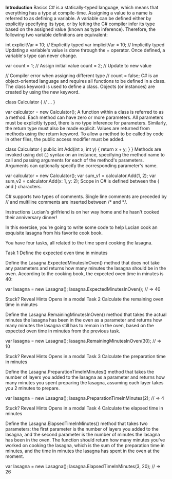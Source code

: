 **Introduction**
Basics
C# is a statically-typed language, which means that everything has a type at compile-time. Assigning a value to a name is referred to as defining a variable. A variable can be defined either by explicitly specifying its type, or by letting the C# compiler infer its type based on the assigned value (known as type inference). Therefore, the following two variable definitions are equivalent:

int explicitVar = 10; // Explicitly typed
var implicitVar = 10; // Implicitly typed
Updating a variable's value is done through the = operator. Once defined, a variable's type can never change.

var count = 1; // Assign initial value
count = 2;     // Update to new value

// Compiler error when assigning different type
// count = false;
C# is an object-oriented language and requires all functions to be defined in a class. The class keyword is used to define a class. Objects (or instances) are created by using the new keyword.

class Calculator
{
    // ...
}

var calculator = new Calculator();
A function within a class is referred to as a method. Each method can have zero or more parameters. All parameters must be explicitly typed, there is no type inference for parameters. Similarly, the return type must also be made explicit. Values are returned from methods using the return keyword. To allow a method to be called by code in other files, the public access modifier must be added.

class Calculator
{
    public int Add(int x, int y)
    {
        return x + y;
    }
}
Methods are invoked using dot (.) syntax on an instance, specifying the method name to call and passing arguments for each of the method's parameters. Arguments can optionally specify the corresponding parameter's name.

var calculator = new Calculator();
var sum_v1 = calculator.Add(1, 2);
var sum_v2 = calculator.Add(x: 1, y: 2);
Scope in C# is defined between the { and } characters.

C# supports two types of comments. Single line comments are preceded by // and multiline comments are inserted between /* and */.

Instructions
Lucian's girlfriend is on her way home and he hasn't cooked their anniversary dinner!

In this exercise, you're going to write some code to help Lucian cook an exquisite lasagna from his favorite cook book.

You have four tasks, all related to the time spent cooking the lasagna.

Task 1
Define the expected oven time in minutes

Define the Lasagna.ExpectedMinutesInOven() method that does not take any parameters and returns how many minutes the lasagna should be in the oven. According to the cooking book, the expected oven time in minutes is 40:

var lasagna = new Lasagna();
lasagna.ExpectedMinutesInOven();
// => 40

Stuck? Reveal Hints
Opens in a modal
Task 2
Calculate the remaining oven time in minutes

Define the Lasagna.RemainingMinutesInOven() method that takes the actual minutes the lasagna has been in the oven as a parameter and returns how many minutes the lasagna still has to remain in the oven, based on the expected oven time in minutes from the previous task.

var lasagna = new Lasagna();
lasagna.RemainingMinutesInOven(30);
// => 10

Stuck? Reveal Hints
Opens in a modal
Task 3
Calculate the preparation time in minutes

Define the Lasagna.PreparationTimeInMinutes() method that takes the number of layers you added to the lasagna as a parameter and returns how many minutes you spent preparing the lasagna, assuming each layer takes you 2 minutes to prepare.

var lasagna = new Lasagna();
lasagna.PreparationTimeInMinutes(2);
// => 4

Stuck? Reveal Hints
Opens in a modal
Task 4
Calculate the elapsed time in minutes

Define the Lasagna.ElapsedTimeInMinutes() method that takes two parameters: the first parameter is the number of layers you added to the lasagna, and the second parameter is the number of minutes the lasagna has been in the oven. The function should return how many minutes you've worked on cooking the lasagna, which is the sum of the preparation time in minutes, and the time in minutes the lasagna has spent in the oven at the moment.

var lasagna = new Lasagna();
lasagna.ElapsedTimeInMinutes(3, 20);
// => 26
